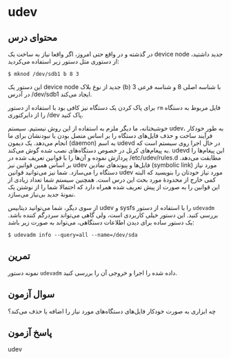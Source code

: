 # ‏udev

## محتوای درس

در گذشته و در واقع حتی امروز‌، اگر واقعا نیاز به ساخت یک device node جدید داشتید‌،
از دستوری مثل دستور زیر استفاده می‌کردید:

```
$ mknod /dev/sdb1 b 8 3
```

این دستور یک device node جدید از نوع بلاک (b) با شناسه اصلی 8 و شناسه فرعی 3 در
آدرس ‎/dev/sdb1 ایجاد می‌کند.

برای پاک کردن یک دستگاه نیز کافی بود با استفاده از دستور `rm` فایل مربوط به
دستگاه را از دایرکتوری ‎/dev پاک کنید.

خوشبختانه‌، ما دیگر ملزم به استفاده از این روش نیستیم. سیستم udev‌، به طور خودکار
فرآیند ساخت و حذف فایل‌های دستگاه را بر اساس متصل بودن یا نبودنشان برای ما انجام
می‌دهد. یک دیمون (daemon) به اسم udevd در حال اجرا روی سیستم است که به پیغام‌های
کرنل در خصوص دستگاه‌های نصب شده گوش می‌کند. udevd این پیغام‌ها را پردازش نموده و
آن‌ها را با قوانین تعریف شده در ‎/etc/udev/rules.d مطابقت می‌دهد. بر اساس همین
قوانین نیز udev فایل‌ها و پیوند‌های نمادین (symbolic link) مورد نیاز دستگاه را
می‌سازد. شما نیز می‌توانید قوانین udev مورد نیاز خودتان را بنویسید که البته کمی
خارج از محدودهٔ مورد بحث این درس است. همچنین سیستم شما تعداد زیادی از این قوانین
را به صورت از پیش تعریف شده همراه دارد که احتمالا شما را از نوشتن یک نمونهٔ جدید
بی‌نیاز می‌سازد.

از سوی دیگر‌، شما می‌توانید دیتابیس udev و sysfs را با استفاده از دستور `udevadm`
بررسی کنید. این دستور خیلی کاربردی است‌، ولی گاهی می‌تواند سردرگم کننده باشد. یک
دستور ساده برای دیدن اطلاعات دستگاهی‌، می‌تواند به صورت زیر باشد:

```
$ udevadm info --query=all --name=/dev/sda
```

## تمرین

نمونه دستور `udevadm` داده شده را اجرا و خروجی آن را بررسی کنید.

## سوال آزمون

چه ابزاری به صورت خودکار فایل‌های دستگاه‌های مورد نیاز را اضافه یا حذف می‌کند؟

## پاسخ آزمون

udev
